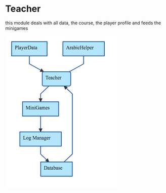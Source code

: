 # Teacher

this module deals with all data, the course, the player profile and feeds the minigames

![](Images/TeacherDiagram.md.png)
